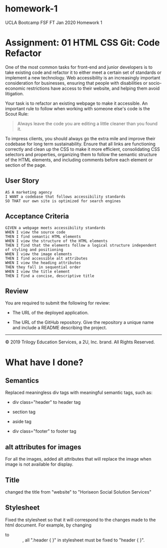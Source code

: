 # homework-1
UCLA Bootcamp FSF FT Jan 2020 Homework 1

# Assignment: 01 HTML CSS Git: Code Refactor

One of the most common tasks for front-end and junior developers is to take existing code and refactor it to either meet a certain set of standards or implement a new technology. Web accessibility is an increasingly important consideration for businesses, ensuring that people with disabilities or socio-economic restrictions have access to their website, and helping them avoid litigation.

Your task is to refactor an existing webpage to make it accessible. An important rule to follow when working with someone else's code is the Scout Rule:

> Always leave the code you are editing a little cleaner than you found it.

To impress clients, you should always go the extra mile and improve their codebase for long term sustainability. Ensure that all links are functioning correctly and clean up the CSS to make it more efficient, consolidating CSS selectors and properties, organizing them to follow the semantic structure of the HTML elements, and including comments before each element or section of the page.

## User Story

```
AS A marketing agency
I WANT a codebase that follows accessibility standards
SO THAT our own site is optimized for search engines
```

## Acceptance Criteria

```
GIVEN a webpage meets accessibility standards
WHEN I view the source code
THEN I find semantic HTML elements
WHEN I view the structure of the HTML elements
THEN I find that the elements follow a logical structure independent of styling and positioning
WHEN I view the image elements
THEN I find accessible alt attributes
WHEN I view the heading attributes
THEN they fall in sequential order
WHEN I view the title element
THEN I find a concise, descriptive title
```

## Review

You are required to submit the following for review:

* The URL of the deployed application.

* The URL of the GitHub repository. Give the repository a unique name and include a README describing the project.

- - -
© 2019 Trilogy Education Services, a 2U, Inc. brand. All Rights Reserved.


# What have I done?

## Semantics

Replaced meaningless div tags with meaningful semantic tags, such as:

 * div class="header" to header tag

 * section tag

 * aside tag

 * div class="footer" to footer tag

 ## alt attributes for images

 For all the images, added alt attributes that will replace the image when image is not available for display.

 ## Title

 changed the title from "website" to "Horiseon Social Solution Services"

 ## Stylesheet

 Fixed the stylesheet so that it will correspond to the changes made to the html document. For example, by changing <div class="header"> to <header>,
 all ".header { }" in stylesheet must be fixed to "header { }".
